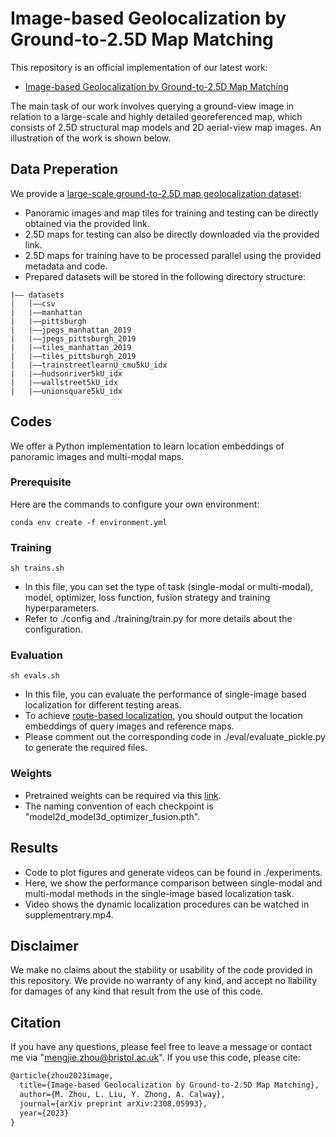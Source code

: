 # Image-based Geolocalization by Ground-to-2.5D Map Matching
This repository is an official implementation of our latest work: 
- [Image-based Geolocalization by Ground-to-2.5D Map Matching](https://arxiv.org/abs/2308.05993 "Image-based Geolocalization by Ground-to-2.5D Map Matching")

The main task of our work involves querying a ground-view image in relation to a large-scale and highly detailed georeferenced map, which consists of 2.5D structural map models and 2D aerial-view map images. An illustration of the work is shown below.

## Data Preperation
We provide a [large-scale ground-to-2.5D map geolocalization dataset](https://github.com/ZhouMengjie/2-5DMap-Dataset):
- Panoramic images and map tiles for training and testing can be directly obtained via the provided link.
- 2.5D maps for testing can also be directly downloaded via the provided link.
- 2.5D maps for training have to be processed parallel using the provided metadata and code.
- Prepared datasets will be stored in the following directory structure:
```
|–– datasets
|   |––csv
|   |––manhattan
|   |––pittsburgh
|   |––jpegs_manhattan_2019
|   |––jpegs_pittsburgh_2019
|   |––tiles_manhattan_2019
|   |––tiles_pittsburgh_2019
|   |––trainstreetlearnU_cmu5kU_idx
|   |––hudsonriver5kU_idx
|   |––wallstreet5kU_idx
|   |––unionsquare5kU_idx
```

## Codes
We offer a Python implementation to learn location embeddings of panoramic images and multi-modal maps.

### Prerequisite
Here are the commands to configure your own environment:
```
conda env create -f environment.yml
```

### Training
```
sh trains.sh
```
- In this file, you can set the type of task (single-modal or multi-modal), model, optimizer, loss function, fusion strategy and training hyperparameters.
- Refer to ./config and ./training/train.py for more details about the configuration.

### Evaluation
```
sh evals.sh
```
- In this file, you can evaluate the performance of single-image based localization for different testing areas. 
- To achieve [route-based localization](https://github.com/ZhouMengjie/you-are-here), you should output the location embeddings of query images and reference maps.
- Please comment out the corresponding code in ./eval/evaluate_pickle.py to generate the required files.

### Weights
- Pretrained weights can be required via this [link](https://drive.google.com/drive/folders/17dWlMpof-ii6eV1KswQdSh5p3SrpIAUm?usp=sharing).
- The naming convention of each checkpoint is "model2d_model3d_optimizer_fusion.pth".

## Results
- Code to plot figures and generate videos can be found in ./experiments.
- Here, we show the performance comparison between single-modal and multi-modal methods in the single-image based localization task.
- Video shows the dynamic localization procedures can be watched in supplementrary.mp4.

## Disclaimer
We make no claims about the stability or usability of the code provided in this repository.
We provide no warranty of any kind, and accept no liability for damages of any kind that result from the use of this code.


## Citation
If you have any questions, please feel free to leave a message or contact me via "mengjie.zhou@bristol.ac.uk". If you use this code, please cite:
```latex
@article{zhou2023image,
  title={Image-based Geolocalization by Ground-to-2.5D Map Matching},
  author={M. Zhou, L. Liu, Y. Zhong, A. Calway},
  journal={arXiv preprint arXiv:2308.05993},
  year={2023}
}
```






